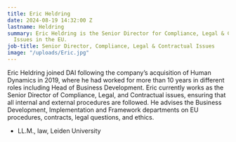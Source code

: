 ```yaml
---
title: Eric Heldring
date: 2024-08-19 14:32:00 Z
lastname: Heldring
summary: Eric Heldring is the Senior Director for Compliance, Legal & Contractual
  Issues in the EU.
job-title: Senior Director, Compliance, Legal & Contractual Issues
image: "/uploads/Eric.jpg"
---
```


Eric Heldring joined DAI following the company’s acquisition of Human Dynamics in 2019, where he had worked for more than 10 years in different roles including Head of Business Development. Eric currently works as the Senior Director of Compliance, Legal, and Contractual issues, ensuring that all internal and external procedures are followed. He advises the Business Development, Implementation and Framework departments on EU procedures, contracts, legal questions, and ethics.

* LL.M., law, Leiden University 


